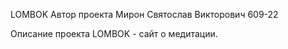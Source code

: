 LOMBOK
Автор проекта
Мирон Святослав Викторович 609-22

Описание проекта
LOMBOK - сайт о медитации.
